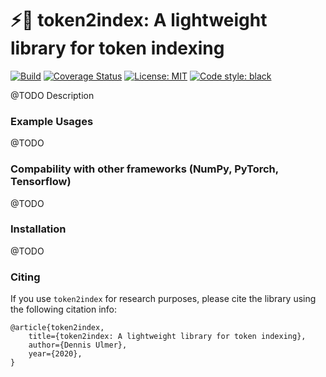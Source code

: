# :zap::card_index: token2index: A lightweight library for token indexing

[![Build](https://travis-ci.org/Kaleidophon/token2index.svg?branch=master)]()
[![Coverage Status](https://coveralls.io/repos/github/Kaleidophon/token2index/badge.svg?branch=master)](https://coveralls.io/github/Kaleidophon/token2index?branch=master)
[![License: MIT](https://img.shields.io/badge/License-MIT-yellow.svg)](https://opensource.org/licenses/MIT)
[![Code style: black](https://img.shields.io/badge/code%20style-black-000000.svg)](https://github.com/python/black)

@TODO Description

### Example Usages

@TODO

### Compability with other frameworks (NumPy, PyTorch, Tensorflow)

@TODO

### Installation

@TODO

### Citing

If you use ``token2index`` for research purposes, please cite the library using the following citation info:

    @article{token2index,
        title={token2index: A lightweight library for token indexing},
        author={Dennis Ulmer},
        year={2020},
    }
